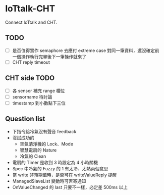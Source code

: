 # IoTtalk-CHT
Connect IoTtalk and CHT.

## TODO
- [ ] 是否值得實作 semaphore 去應付 extreme case 對同一筆資料，還沒確定前一個操作執行完畢後下一筆操作就來了
- [ ] CHT reply timeout

## CHT side TODO
- [ ] 各 sensor 補充 range 欄位
- [ ] sensorname 待討論
- [ ] timestamp 到小數點下三位

## Question list
- 下指令給冷氣沒有聲音 feedback
- 沒試成功的
    - 空氣清淨機的 Lock、Mode
    - 智慧電扇的 Nature
    - 冷氣的 Clean
- 電扇的 Timer 是收到 3 時設定為 4 小時關機
- Spec 中冷氣的 Fuzzy 的 1 有太冷、太熱兩個意思
- 當 write 非預期值時，是否可在 writeValueReply 提醒
- ManagedSlaveList 變動時可否寄通知
- OnValueChanged 的 last 只要不一樣，必定差 500ms 以上

